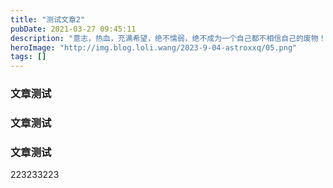 ```yaml
---
title: "测试文章2"
pubDate: 2021-03-27 09:45:11
description: "意志，热血，充满希望，绝不懦弱，绝不成为一个自己都不相信自己的废物！努力必须要有收获，成功就在眼前。"
heroImage: "http://img.blog.loli.wang/2023-9-04-astroxxq/05.png"
tags: []
---
```



### 文章测试
### 文章测试
### 文章测试
 223233223